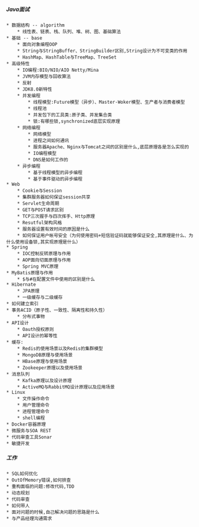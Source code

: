 ##### Java面试
    * 数据结构 -- algorithm
        * 线性表、链表、栈、队列、堆、树、图、基础算法
    * 基础 -- base
        * 面向对象编程OOP
        * String与StringBuffer、StringBuilder区别,String设计为不可变类的作用
        * HashMap、HashTable与TreeMap、TreeSet
    * 高级特性
        * IO编程:BIO/NIO/AIO Netty/Mina
        * JVM内存模型与回收算法
        * 反射
        * JDK8.0新特性
        * 并发编程
            * 线程模型:Future模型（异步）、Master-Woker模型、生产者与消费者模型
            * 线程池
            * 并发包下的工具类:原子类、并发集合类
            * 锁:有哪些锁,synchronized底层实现原理
        * 网络编程
            * 网络模型
            * 进程之间如何通讯
            * 服务器Apache、Nginx与Tomcat之间的区别是什么,底层原理各是怎么实现的
            * IO编程模型
            * DNS是如何工作的
        * 异步编程
            * 基于线程模型的异步编程
            * 基于事件驱动的异步编程
    * Web
        * Cookie与Session
        * 集群服务器如何保证session共享
        * Servlet生命周期
        * GET与POST请求区别
        * TCP三次握手与四次挥手、Http原理
        * Resutful架构风格
        * 服务器设置有效时间的原因是什么
        * 如何保证用户帐号安全（为何使用密码+短信验证码就能够保证安全,其原理是什么、为什么使用设备锁,其实现原理是什么）
    * Spring
        * IOC控制反转原理与作用
        * AOP面向切面原理与作用
        * Spring MVC原理
    * MyBatis原理与作用
        * $与#在配置文件中使用的区别是什么
    * Hibernate
        * JPA原理
        * 一级缓存与二级缓存
    * 如何建立索引
    * 事务ACID（原子性、一致性、隔离性和持久性）
        * 分布式事物
    * API设计
        * Oauth授权原则
        * API设计的幂等性
    * 缓存:
        * Redis的使用场景以及Redis的集群模型
        * MongoDB原理与使用场景
        * HBase原理与使用场景
        * Zookeeper原理以及使用场景
    * 消息队列
        * Kafka原理以及设计原理
        * ActiveMQ与RabbitMQ设计原理以及应用场景
    * Linux
        * 文件操作命令
        * 用户管理命令
        * 进程管理命令
        * shell编程
    * Docker容器原理
    * 微服务与SOA REST
    * 代码审查工具Sonar
    * 敏捷开发
    
##### 工作
    * SQL如何优化
    * OutOfMemory错误,如何排查
    * 重构面临的问题:修改代码,TDD
    * 动态规划
    * 代码审查
    * 如何带人
    * 面对问题的时候,自己解决问题的思路是什么
    * 与产品经理沟通需求